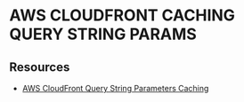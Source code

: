 # AWS CLOUDFRONT CACHING QUERY STRING PARAMS

## Resources

- [AWS CloudFront Query String Parameters Caching](https://docs.aws.amazon.com/AmazonCloudFront/latest/DeveloperGuide/QueryStringParameters.html)

